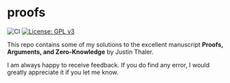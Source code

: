 # proofs

![CI](https://github.com/lrusso96/proofs/workflows/CI/badge.svg)
[![License: GPL v3](https://img.shields.io/badge/License-GPL%20v3-blue.svg)](https://www.gnu.org/licenses/gpl-3.0)

This repo contains some of my solutions to the excellent manuscript **Proofs, Arguments, and Zero-Knowledge** by Justin Thaler.

I am always happy to receive feedback.
If you do find any error, I would greatly appreciate it if you let me know.

